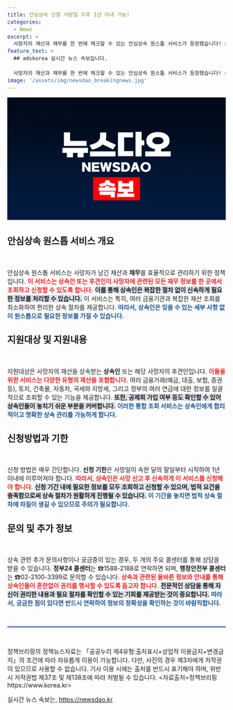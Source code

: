 ```yaml
---
title: 안심상속 신청 사망일 이후 1년 이내 가능!
categories:
  - News
excerpt: >
  사망자의 재산과 채무를 한 번에 체크할 수 있는 안심상속 원스톱 서비스가 등장했습니다! 상속인이라면 꼭 알아야 할 이 유용한 서비스, 신청 방법과 지원 내용을 지금 확인해보세요!
feature_text: >
  ## adskorea 실시간 뉴스 속보입니다.

  사망자의 재산과 채무를 한 번에 체크할 수 있는 안심상속 원스톱 서비스가 등장했습니다! 상속인이라면 꼭 알아야 할 이 유용한 서비스, 신청 방법과 지원 내용을 지금 확인해보세요!
image: '/assets/img/newsdao_breakingnews.jpg'
---
```


<p><img src="/assets/img/newsdao_breakingnews.jpg" alt="adskorea 속보" /></p>

<h2 data-ke-size="size26">안심상속 원스톱 서비스 개요</h2>

<p data-ke-size="size16">&nbsp;</p>

<p>안심상속 원스톱 서비스는 사망자가 남긴 재산과 <b>채무</b>를 효율적으로 관리하기 위한 정책입니다. <b><span style="color: #ee2323;">이 서비스는 상속인 또는 후견인이 사망자에 관련된 모든 재무 정보를 한 곳에서 조회하고 신청할 수 있도록 합니다.</span></b> <b><span style="background-color: #21538527;">이를 통해 상속인은 복잡한 절차 없이 신속하게 필요한 정보를 처리할 수 있습니다.</span></b> 이 서비스는 특히, 여러 금융기관과 복잡한 재산 조회를 최소화하여 편리한 상속 절차를 제공합니다. <b><span style="color: #1a5490;">따라서, 상속인은 잊을 수 있는 세부 사항 없이 원스톱으로 필요한 정보를 가질 수 있습니다.</span></b></p>

<h2 data-ke-size="size26">지원대상 및 지원내용</h2>

<p data-ke-size="size16">&nbsp;</p>

<p>지원대상은 사망자의 재산을 상속받는 <b>상속인</b> 또는 해당 사망자의 후견인입니다. <b><span style="color: #ee2323;">이들을 위한 서비스는 다양한 유형의 재산을 포함합니다.</span></b> 여러 금융거래(예금, 대출, 보험, 증권 등), 토지, 건축물, 자동차, 국세와 지방세, 그리고 정부의 여러 연금에 대한 정보를 일괄적으로 조회할 수 있는 기능을 제공합니다. <b><span style="background-color: #21538527;">또한, 공제회 가입 여부 등도 확인할 수 있어 상속인들이 놓치기 쉬운 부분을 커버합니다.</span></b> <b><span style="color: #1a5490;">이러한 통합 조회 서비스는 상속인에게 합리적이고 명확한 상속 관리를 가능하게 합니다.</span></b></p>

<h2 data-ke-size="size26">신청방법과 기한</h2>

<p data-ke-size="size16">&nbsp;</p>

<p>신청 방법은 매우 간단합니다. <b>신청 기한</b>은 사망일이 속한 달의 말일부터 시작하여 1년 이내에 이루어져야 합니다. <b><span style="color: #ee2323;">따라서, 상속인은 사망 신고 후 신속하게 이 서비스를 신청해야 합니다.</span></b> <b><span style="background-color: #21538527;">신청 기간 내에 필요한 정보를 모두 조회하고 신청할 수 있으며, 법적 요건을 충족함으로써 상속 절차가 원활하게 진행될 수 있습니다.</span></b> <b><span style="color: #1a5490;">이 기간을 놓치면 법적 상속 절차에 차질이 생길 수 있으므로 주의가 필요합니다.</span></b></p>

<h2 data-ke-size="size26">문의 및 추가 정보</h2>

<p data-ke-size="size16">&nbsp;</p>

<p>상속 관련 추가 문의사항이나 궁금증이 있는 경우, 두 개의 주요 콜센터를 통해 상담을 받을 수 있습니다. <b>정부24 콜센터</b>는 ☎1588-2188로 연락하면 되며, <b>행정안전부 콜센터</b>는 ☎02-2100-3399로 문의할 수 있습니다. <b><span style="color: #ee2323;">상속과 관련된 올바른 정보와 안내를 통해 상속인들이 혼란없이 권리를 행사할 수 있도록 돕고자 합니다.</span></b> <b><span style="background-color: #21538527;">전문적인 상담을 통해 자신이 권리한 내용과 필요 절차를 확인할 수 있는 기회를 제공받는 것이 중요합니다.</span></b> <b><span style="color: #1a5490;"> 따라서, 궁금한 점이 있다면 반드시 연락하여 정보의 정확성을 확인하는 것이 바람직합니다.</span></b></p>

<p data-ke-size="size16">&nbsp;</p>

<hr style="height: 2px; border: none; background-color: #1a5490;" />

<p data-ke-size="size16">&nbsp;</p>

<p>정책브리핑의 정책뉴스자료는 「공공누리 제4유형:출처표시+상업적 이용금지+변경금지」의 조건에 따라 자유롭게 이용이 가능합니다. 다만, 사진의 경우 제3자에게 저작권이 있으므로 사용할 수 없습니다. 기사 이용 시에는 출처를 반드시 표기해야 하며, 위반 시 저작권법 제37조 및 제138조에 따라 처벌될 수 있습니다. &lt;자료출처=정책브리핑 https://www.korea.kr></p>
실시간 뉴스 속보는, <a href="https://newsdao.kr" rel="dofollow">https://newsdao.kr</a>


